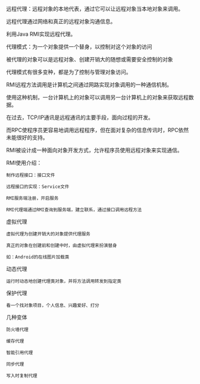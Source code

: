 远程代理：远程对象的本地代表，通过它可以让远程对象当本地对象来调用。

远程代理通过网络和真正的远程对象沟通信息。

利用Java RMI实现远程代理。

代理模式：为一个对象提供一个替身，以控制对这个对象的访问

被代理的对象可以是远程对象、创建开销大的随想或需要安全控制的对象

代理模式有很多变种，都是为了控制与管理对象访问。

RMI远程方法调用是计算机之间通过网路实现对象调用的一种通信机制。

使用这种机制，一台计算机上的对象可以调用另一台计算机上的对象来获取远程数据。

在过去，TCP/IP通讯是远程通讯的主要手段，面向过程的开发。

而RPC使程序员更容易地调用远程程序，但在面对复杂的信息传讯时，RPC依然未能很好的支持。

RMI被设计成一种面向对象开发方式，允许程序员使用远程对象来实现通信。

RMI使用介绍：

    制作远程接口：接口文件
    
    远程接口的实现：Service文件
    
    RMI服务端注册，开启服务
    
    RMI代理端通过RMI查询到服务端，建立联系，通过接口调用远程方法
    
虚拟代理

    虚拟代理为创建开销大的对象提供代理服务
    
    真正的对象在创建前和创建中时，由虚拟代理来扮演替身
    
    如：Android的在线图片加载类
    
动态代理

    运行时动态地创建代理类对象，并将方法调用转发到指定类
    
保护代理

    看一个找对象项目，个人信息、兴趣爱好、打分
几种变体

    防火墙代理
    
    缓存代理
    
    智能引用代理
    
    同步代理
    
    写入时复制代理
